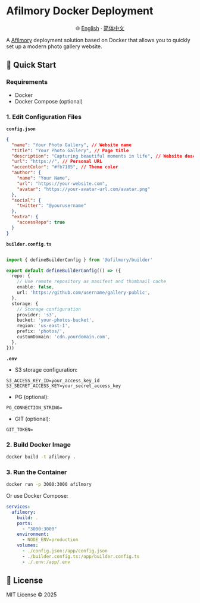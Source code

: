 # Afilmory Docker Deployment

<p align="center">
  🌐
  <a href="readme.md">English</a>
  ·
  <a href="readme.zh-CN.md">简体中文</a>
</p>

A [Afilmory](https://github.com/Afilmory/Afilmory) deployment solution based on Docker that allows you to quickly set up a modern photo gallery website.

## 🚀 Quick Start

### Requirements

- Docker
- Docker Compose (optional)

### 1. Edit Configuration Files

**`config.json`**

```json
{
  "name": "Your Photo Gallery", // Website name
  "title": "Your Photo Gallery", // Page title
  "description": "Capturing beautiful moments in life", // Website description
  "url": "https://", // Personal URL
  "accentColor": "#fb7185", // Theme color
  "author": {
    "name": "Your Name",
    "url": "https://your-website.com",
    "avatar": "https://your-avatar-url.com/avatar.png"
  },
  "social": {
    "twitter": "@yourusername"
  },
  "extra": {
    "accessRepo": true
  }
}
```

**`builder.config.ts`**

```ts

import { defineBuilderConfig } from '@afilmory/builder'

export default defineBuilderConfig(() => ({
  repo: {
    // Use remote repository as manifest and thumbnail cache
    enable: false,
    url: 'https://github.com/username/gallery-public',
  },
  storage: {
    // Storage configuration
    provider: 's3',
    bucket: 'your-photos-bucket',
    region: 'us-east-1',
    prefix: 'photos/',
    customDomain: 'cdn.yourdomain.com',
  },
}))

```


**`.env`**

- S3 storage configuration:

```env
S3_ACCESS_KEY_ID=your_access_key_id
S3_SECRET_ACCESS_KEY=your_secret_access_key
```

- PG (optional):

```env
PG_CONNECTION_STRING=
```

- GIT (optional):

```env
GIT_TOKEN=
```

### 2. Build Docker Image

```bash
docker build -t afilmory .
```

### 3. Run the Container

```bash
docker run -p 3000:3000 afilmory
```

Or use Docker Compose:

```yaml
services:
  afilmory:
    build: .
    ports:
      - "3000:3000"
    environment:
      - NODE_ENV=production
    volumes:
      - ./config.json:/app/config.json
      - ./builder.config.ts:/app/builder.config.ts
      - ./.env:/app/.env
```

## 📄 License

MIT License © 2025
